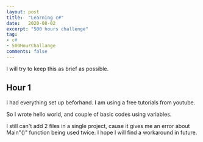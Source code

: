 ```yaml
---
layout: post
title:  "Learning c#"
date:   2020-08-02
excerpt: "500 hours challenge"
tag:
- c#
- 500HourChallange
comments: false
---
```


I will try to keep this as brief as possible.

## Hour 1
I had everything set up beforhand. I am using a free tutorials from youtube.

So I wrote hello world, and couple of basic codes using variables.

I still can't add 2 files in a single project, cause it gives me an error about Main"()" function being used twice.
I hope I will find a workaround in future.